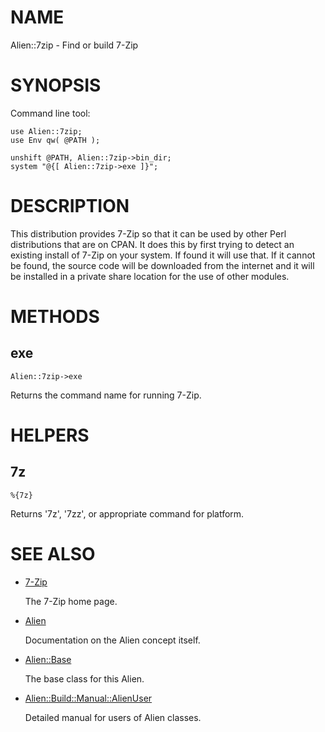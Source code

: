 # NAME

Alien::7zip - Find or build 7-Zip

# SYNOPSIS

Command line tool:

    use Alien::7zip;
    use Env qw( @PATH );

    unshift @PATH, Alien::7zip->bin_dir;
    system "@{[ Alien::7zip->exe ]}";

# DESCRIPTION

This distribution provides 7-Zip so that it can be used by other
Perl distributions that are on CPAN.  It does this by first trying to
detect an existing install of 7-Zip on your system.  If found it
will use that.  If it cannot be found, the source code will be downloaded
from the internet and it will be installed in a private share location
for the use of other modules.

# METHODS

## exe

    Alien::7zip->exe

Returns the command name for running 7-Zip.

# HELPERS

## 7z

    %{7z}

Returns '7z', '7zz', or appropriate command for
platform.

# SEE ALSO

- [7-Zip](https://www.7-zip.org/)

    The 7-Zip home page.

- [Alien](https://metacpan.org/pod/Alien)

    Documentation on the Alien concept itself.

- [Alien::Base](https://metacpan.org/pod/Alien%3A%3ABase)

    The base class for this Alien.

- [Alien::Build::Manual::AlienUser](https://metacpan.org/pod/Alien%3A%3ABuild%3A%3AManual%3A%3AAlienUser)

    Detailed manual for users of Alien classes.
